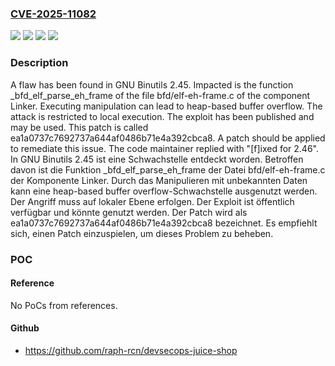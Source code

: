 ### [CVE-2025-11082](https://cve.mitre.org/cgi-bin/cvename.cgi?name=CVE-2025-11082)
![](https://img.shields.io/static/v1?label=Product&message=Binutils&color=blue)
![](https://img.shields.io/static/v1?label=Version&message=2.45%20&color=brightgreen)
![](https://img.shields.io/static/v1?label=Vulnerability&message=Heap-based%20Buffer%20Overflow&color=brightgreen)
![](https://img.shields.io/static/v1?label=Vulnerability&message=Memory%20Corruption&color=brightgreen)

### Description

A flaw has been found in GNU Binutils 2.45. Impacted is the function _bfd_elf_parse_eh_frame of the file bfd/elf-eh-frame.c of the component Linker. Executing manipulation can lead to heap-based buffer overflow. The attack is restricted to local execution. The exploit has been published and may be used. This patch is called ea1a0737c7692737a644af0486b71e4a392cbca8. A patch should be applied to remediate this issue. The code maintainer replied with "[f]ixed for 2.46".
In GNU Binutils 2.45 ist eine Schwachstelle entdeckt worden. Betroffen davon ist die Funktion _bfd_elf_parse_eh_frame der Datei bfd/elf-eh-frame.c der Komponente Linker. Durch das Manipulieren mit unbekannten Daten kann eine heap-based buffer overflow-Schwachstelle ausgenutzt werden. Der Angriff muss auf lokaler Ebene erfolgen. Der Exploit ist öffentlich verfügbar und könnte genutzt werden. Der Patch wird als ea1a0737c7692737a644af0486b71e4a392cbca8 bezeichnet. Es empfiehlt sich, einen Patch einzuspielen, um dieses Problem zu beheben.

### POC

#### Reference
No PoCs from references.

#### Github
- https://github.com/raph-rcn/devsecops-juice-shop

